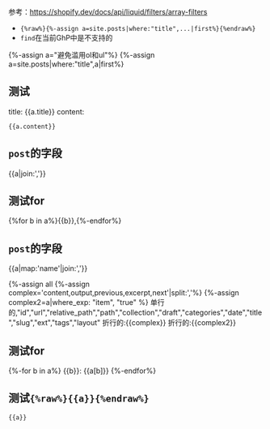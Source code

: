 参考：https://shopify.dev/docs/api/liquid/filters/array-filters
- `{%raw%}{%-assign a=site.posts|where:"title",...|first%}{%endraw%}`
- `find`在当前GhP中是不支持的

{%-assign a="避免滥用ol和ul"%}
{%-assign a=site.posts|where:"title",a|first%}

## 测试
title: {{a.title}}
content:
```
{{a.content}}
```

## `post`的字段
{{a|join:','}}
## 测试for
{%for b in a%}{{b}},{%-endfor%}

## `post`的字段
{{a|map:'name'|join:','}}
<!--这里有个很玄妙的情况：post（这里的a）
`a|join...`会取每个*字段的名称*
但`a|where_exp`看来不是取名称，而是取实例
似乎`where_exp`是一个特殊的-->
{%-assign all
{%-assign complex='content,output,previous,excerpt,next'|split:','%}
{%-assign complex2=a|where_exp: "item", "true" %}
单行的,"id","url","relative_path","path","collection","draft","categories","date","title","slug","ext","tags","layout"
折行的:{{complex}}
折行的:{{complex2}}

## 测试for
{%-for b in a%}
{{b}}: {{a[b]}}
{%-endfor%}

## 测试`{%raw%}{{a}}{%endraw%}`
```
{{a}}
```
